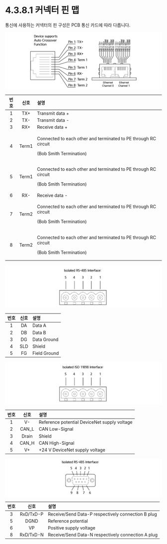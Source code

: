 # 4.3.8.1 커넥터 핀 맵

통신에 사용하는 커넥터의 핀 구성은 PCB 통신 카드에 따라 다릅니다.

![&#xADF8;&#xB9BC; 46 RJ45 &#xC18C;&#xCF13;&#xC758; &#xC774;&#xB354;&#xB137; &#xD540; &#xD560;&#xB2F9;](../../../.gitbook/assets/image127.png)

<table>
  <thead>
    <tr>
      <th style="text-align:center"><b>&#xBC88;&#xD638;</b>
      </th>
      <th style="text-align:center"><b>&#xC2E0;&#xD638;</b>
      </th>
      <th style="text-align:left"><b>                                                                       &#xC124;&#xBA85;</b>
      </th>
    </tr>
  </thead>
  <tbody>
    <tr>
      <td style="text-align:center">1</td>
      <td style="text-align:center">TX+</td>
      <td style="text-align:left">Transmit data +</td>
    </tr>
    <tr>
      <td style="text-align:center">2</td>
      <td style="text-align:center">TX-</td>
      <td style="text-align:left">Transmit data -</td>
    </tr>
    <tr>
      <td style="text-align:center">3</td>
      <td style="text-align:center">RX+</td>
      <td style="text-align:left">Receive data +</td>
    </tr>
    <tr>
      <td style="text-align:center">4</td>
      <td style="text-align:center">Term1</td>
      <td style="text-align:left">
        <p>Connected to each other and terminated to PE through RC circuit</p>
        <p>(Bob Smith Termination)</p>
      </td>
    </tr>
    <tr>
      <td style="text-align:center">5</td>
      <td style="text-align:center">Term1</td>
      <td style="text-align:left">
        <p>Connected to each other and terminated to PE through RC circuit</p>
        <p>(Bob Smith Termination)</p>
      </td>
    </tr>
    <tr>
      <td style="text-align:center">6</td>
      <td style="text-align:center">RX-</td>
      <td style="text-align:left">Receive data -</td>
    </tr>
    <tr>
      <td style="text-align:center">7</td>
      <td style="text-align:center">Term2</td>
      <td style="text-align:left">
        <p>Connected to each other and terminated to PE through RC circuit</p>
        <p>(Bob Smith Termination)</p>
      </td>
    </tr>
    <tr>
      <td style="text-align:center">8</td>
      <td style="text-align:center">Term2</td>
      <td style="text-align:left">
        <p>Connected to each other and terminated to PE through RC circuit</p>
        <p>(Bob Smith Termination)</p>
      </td>
    </tr>
  </tbody>
</table>

![&#xADF8;&#xB9BC; 47 CC-&#xB9C1;&#xD06C; &#xC778;&#xD130;&#xD398;&#xC774;&#xC2A4;\(CombiCon male &#xCEE4;&#xB125;&#xD130;, 5&#xD540;\)](../../../.gitbook/assets/image128.png)

| **번호** | **신호** |                                                                   **설명** |
| :---: | :---: | :--- |
| 1 | DA | Data A |
| 2 | DB | Data B |
| 3 | DG | Data Ground |
| 4 | SLD | Shield |
| 5 | FG | Field Ground |

![&#xADF8;&#xB9BC; 48  DevcieNet &#xC778;&#xD130;&#xD398;&#xC774;&#xC2A4;\(CombiCon male &#xCEE4;&#xB125;&#xD130;, 5 &#xD540;\)](../../../.gitbook/assets/image129.png)

| **번호** | **신호** |                                                                  **설명** |
| :---: | :---: | :--- |
| 1 | V- | Reference potential DeviceNet supply voltage |
| 2 | CAN\_L | CAN Low-Signal |
| 3 | Drain | Shield |
| 4 | CAN\_H | CAN High-Signal |
| 5 | V+ | +24 V DeviceNet supply voltage |

![&#xADF8;&#xB9BC; 49 PROFIBUS &#xC778;&#xD130;&#xD398;&#xC774;&#xC2A4;\(DSub female &#xCEE4;&#xB125;&#xD130;, 9 &#xD540;\)](../../../.gitbook/assets/image130.png)

| **번호** | **신호** |                                                                **설명** |
| :---: | :---: | :--- |
| 3 | RxD/TxD-P | Receive/Send Data-P respectively connection B plug |
| 5 | DGND | Reference potential |
| 6 | VP | Positive supply voltage |
| 8 | RxD/TxD-N | Receive/Send Data-N respectively connection A plug |

